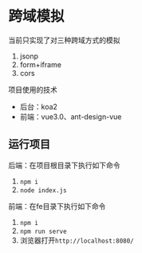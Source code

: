 # 跨域模拟
当前只实现了对三种跨域方式的模拟
1. jsonp
2. form+iframe
3. cors

项目使用的技术
* 后台：koa2
* 前端：vue3.0、ant-design-vue

## 运行项目
后端：在项目根目录下执行如下命令
1. `npm i`
2. `node index.js`

前端：在fe目录下执行如下命令
1. `npm i`
2. `npm run serve`
3. 浏览器打开`http://localhost:8080/`